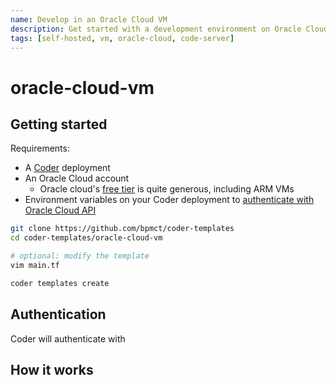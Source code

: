 ```yaml
---
name: Develop in an Oracle Cloud VM
description: Get started with a development environment on Oracle Cloud.
tags: [self-hosted, vm, oracle-cloud, code-server]
---
```


# oracle-cloud-vm

## Getting started

Requirements:

- A [Coder](https://github.com/coder/coder) deployment
- An Oracle Cloud account
  - Oracle cloud's [free tier](https://www.oracle.com/cloud/free/) is quite generous, including ARM VMs
- Environment variables on your Coder deployment to [authenticate with Oracle Cloud API](https://docs.oracle.com/en-us/iaas/Content/API/SDKDocs/terraformproviderconfiguration.htm#environmentVariables)

```sh
git clone https://github.com/bpmct/coder-templates
cd coder-templates/oracle-cloud-vm

# optional: modify the template
vim main.tf

coder templates create
```

## Authentication

Coder will authenticate with

## How it works
